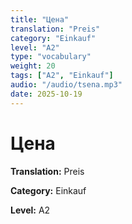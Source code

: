 ```yaml
---
title: "Цена"
translation: "Preis"
category: "Einkauf"
level: "A2"
type: "vocabulary"
weight: 20
tags: ["A2", "Einkauf"]
audio: "/audio/tsena.mp3"
date: 2025-10-19
---
```


# Цена

**Translation:** Preis

**Category:** Einkauf

**Level:** A2

